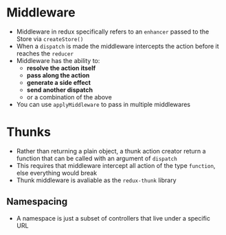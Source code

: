 # Middleware
- Middleware in redux specifically refers to an `enhancer` passed to the Store via `createStore()`
- When a `dispatch` is made the middleware intercepts the action before it reaches the `reducer`
- Middleware has the ability to:
  - **resolve the action itself**
  - **pass along the action**
  - **generate a side effect**
  - **send another dispatch**
  - or a combination of the above
- You can use `applyMiddleware` to pass in multiple middlewares
# Thunks
- Rather than returning a plain object, a thunk action creator return a function that can be called with an argument of `dispatch`
- This requires that middleware intercept all action of the type `function`, else everything would break
- Thunk middleware is avaliable as the `redux-thunk` library
## Namespacing
- A namespace is just a subset of controllers that live under a specific URL

